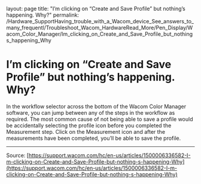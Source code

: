 layout: page
title: "I’m clicking on “Create and Save Profile” but nothing’s happening. Why?"
permalink: /Hardware_SupportHaving_trouble_with_a_Wacom_device_See_answers_to_many_frequentl/Troubleshoot_Wacom_HardwareRead_More/Pen_Display/Wacom_Color_Manager/Im_clicking_on_Create_and_Save_Profile_but_nothings_happening_Why

# I’m clicking on “Create and Save Profile” but nothing’s happening. Why?

In the workflow selector across the bottom of the Wacom Color Manager software, you can jump between any of the steps in the workflow as required. The most common cause of not being able to save a profile would be accidentally selecting the profile icon before you completed the Measurement step. Click on the Measurement icon and after the measurements have been completed, you’ll be able to save the profile.

---
Source: [https://support.wacom.com/hc/en-us/articles/1500006336582-I-m-clicking-on-Create-and-Save-Profile-but-nothing-s-happening-Why](https://support.wacom.com/hc/en-us/articles/1500006336582-I-m-clicking-on-Create-and-Save-Profile-but-nothing-s-happening-Why)
